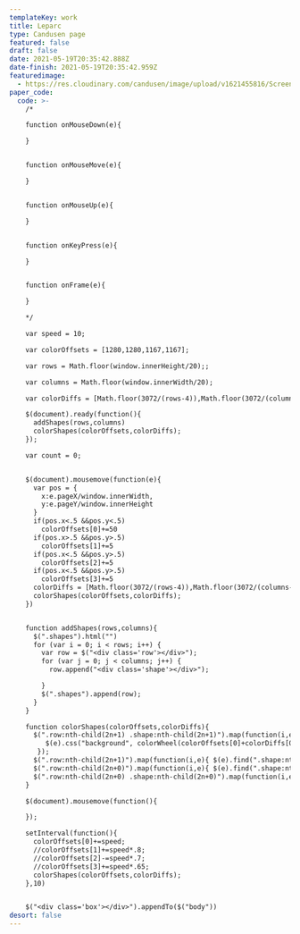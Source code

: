 ```yaml
---
templateKey: work
title: Leparc
type: Candusen page
featured: false
draft: false
date: 2021-05-19T20:35:42.888Z
date-finish: 2021-05-19T20:35:42.959Z
featuredimage:
  - https://res.cloudinary.com/candusen/image/upload/v1621455816/Screen_Shot_2021-05-19_at_4.23.16_PM_urq1sz.png
paper_code:
  code: >-
    /*

    function onMouseDown(e){

    }


    function onMouseMove(e){

    }


    function onMouseUp(e){

    }


    function onKeyPress(e){

    }


    function onFrame(e){

    }

    */

    var speed = 10;

    var colorOffsets = [1280,1280,1167,1167];

    var rows = Math.floor(window.innerHeight/20);;

    var columns = Math.floor(window.innerWidth/20);

    var colorDiffs = [Math.floor(3072/(rows-4)),Math.floor(3072/(columns-4)),Math.floor(3072/(rows-4)),Math.floor(3072/(columns-4))];

    $(document).ready(function(){
      addShapes(rows,columns)
      colorShapes(colorOffsets,colorDiffs);
    });

    var count = 0;


    $(document).mousemove(function(e){
      var pos = {
        x:e.pageX/window.innerWidth,
        y:e.pageY/window.innerHeight
      }
      if(pos.x<.5 &&pos.y<.5)
        colorOffsets[0]+=50
      if(pos.x>.5 &&pos.y>.5)
        colorOffsets[1]+=5
      if(pos.x<.5 &&pos.y>.5)
        colorOffsets[2]+=5
      if(pos.x<.5 &&pos.y>.5)
        colorOffsets[3]+=5
      colorDiffs = [Math.floor(3072/(rows-4)),Math.floor(3072/(columns-4)),Math.floor(3072/(rows-4)),Math.floor(3072/(columns-4))];
      colorShapes(colorOffsets,colorDiffs);
    })


    function addShapes(rows,columns){
      $(".shapes").html("")
      for (var i = 0; i < rows; i++) {
        var row = $("<div class='row'></div>");
        for (var j = 0; j < columns; j++) {
          row.append("<div class='shape'></div>");

        }
        $(".shapes").append(row);
      }
    }

    function colorShapes(colorOffsets,colorDiffs){
      $(".row:nth-child(2n+1) .shape:nth-child(2n+1)").map(function(i,e){
         $(e).css("background", colorWheel(colorOffsets[0]+colorDiffs[0]*(i%(columns/2))))
       });
      $(".row:nth-child(2n+1)").map(function(i,e){ $(e).find(".shape:nth-child(2n+0)").css("background", colorWheel(colorOffsets[1]-colorDiffs[1]*(i%(rows/2))))});
      $(".row:nth-child(2n+0)").map(function(i,e){ $(e).find(".shape:nth-child(2n+1)").css("background", colorWheel(colorOffsets[2]-colorDiffs[2]*(i%(rows/2))))});
      $(".row:nth-child(2n+0) .shape:nth-child(2n+0)").map(function(i,e){ $(e).css("background", colorWheel(colorOffsets[3]+colorDiffs[3]*(i%(columns/2))))});
    }

    $(document).mousemove(function(){

    });

    setInterval(function(){
      colorOffsets[0]+=speed;
      //colorOffsets[1]+=speed*.8;
      //colorOffsets[2]-=speed*.7;
      //colorOffsets[3]+=speed*.65;
      colorShapes(colorOffsets,colorDiffs);
    },10)


    $("<div class='box'></div>").appendTo($("body"))
desort: false
---
```


